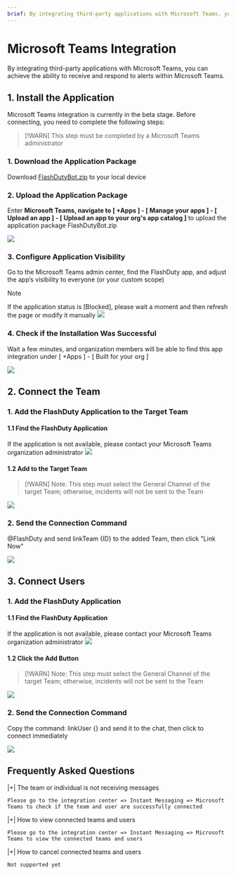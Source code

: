 ```yaml
---
brief: By integrating third-party applications with Microsoft Teams, you can achieve the ability to receive and respond to alerts within Microsoft Teams
---
```


# Microsoft Teams Integration

By integrating third-party applications with Microsoft Teams, you can achieve the ability to receive and respond to alerts within Microsoft Teams.
## 1. Install the Application

Microsoft Teams integration is currently in the beta stage. Before connecting, you need to complete the following steps:

> [!WARN]
> This step must be completed by a Microsoft Teams administrator

### 1. Download the Application Package
Download [FlashDutyBot.zip](https://fcpub-1301667576.cos.ap-nanjing.myqcloud.com/flashduty/integration/microsoft-teams/FlashDutyBot.zip) to your local device

### 2. Upload the Application Package
Enter **Microsoft Teams, navigate to [ +Apps ] - [ Manage your apps ] - [ Upload an app ] - [ Upload an app to your org's app catalog ]** to upload the application package FlashDutyBot.zip

![](https://fcdoc.github.io/img/zh/flashduty/mixin/instant_messaging/microsoft_teams/1.avif)

### 3. Configure Application Visibility
Go to the Microsoft Teams admin center, find the FlashDuty app, and adjust the app’s visibility to everyone (or your custom scope)

> [!NOTE]
> If the application status is [Blocked], please wait a moment and then refresh the page or modify it manually
![](https://fcdoc.github.io/img/zh/flashduty/mixin/instant_messaging/microsoft_teams/2.avif)

### 4. Check if the Installation Was Successful
Wait a few minutes, and organization members will be able to find this app integration under [ +Apps ] - [ Built for your org ]

![](https://fcdoc.github.io/img/zh/flashduty/mixin/instant_messaging/microsoft_teams/3.avif)

## 2. Connect the Team

### 1. Add the FlashDuty Application to the Target Team

#### 1.1 Find the FlashDuty Application
If the application is not available, please contact your Microsoft Teams organization administrator
![](https://fcdoc.github.io/img/zh/flashduty/mixin/instant_messaging/microsoft_teams/3.avif)

#### 1.2 Add to the Target Team
> [!WARN]
> Note: This step must select the General Channel of the target Team; otherwise, incidents will not be sent to the Team

![](https://fcdoc.github.io/img/zh/flashduty/mixin/instant_messaging/microsoft_teams/4.avif)

### 2. Send the Connection Command
@FlashDuty and send linkTeam {ID} to the added Team, then click "Link Now"

![](https://fcdoc.github.io/img/zh/flashduty/mixin/instant_messaging/microsoft_teams/5.avif)

## 3. Connect Users

### 1. Add the FlashDuty Application

#### 1.1 Find the FlashDuty Application
If the application is not available, please contact your Microsoft Teams organization administrator
![](https://fcdoc.github.io/img/zh/flashduty/mixin/instant_messaging/microsoft_teams/3.avif)

#### 1.2 Click the Add Button
> [!WARN]
> Note: This step must select the General Channel of the target Team; otherwise, incidents will not be sent to the Team

![](https://fcdoc.github.io/img/zh/flashduty/mixin/instant_messaging/microsoft_teams/6.avif)

### 2. Send the Connection Command
Copy the command: linkUser {} and send it to the chat, then click to connect immediately

![](https://fcdoc.github.io/img/zh/flashduty/mixin/instant_messaging/microsoft_teams/7.avif)

## Frequently Asked Questions

|+| The team or individual is not receiving messages

    Please go to the integration center => Instant Messaging => Microsoft Teams to check if the team and user are successfully connected

|+| How to view connected teams and users

    Please go to the integration center => Instant Messaging => Microsoft Teams to view the connected teams and users

|+| How to cancel connected teams and users

    Not supported yet